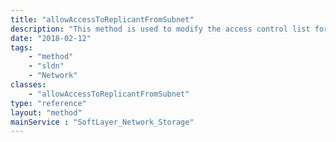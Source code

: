 ```yaml
---
title: "allowAccessToReplicantFromSubnet"
description: "This method is used to modify the access control list for this Storage replicant volume.  The SoftLayer_Network_Subnet objects which have been allowed access to this storage will be listed in the allowedHardware property of this storage replicant volume. "
date: "2018-02-12"
tags:
    - "method"
    - "sldn"
    - "Network"
classes:
    - "allowAccessToReplicantFromSubnet"
type: "reference"
layout: "method"
mainService : "SoftLayer_Network_Storage"
---
```

